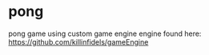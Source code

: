 # pong
pong game using custom game engine
engine found here: https://github.com/killinfidels/gameEngine

